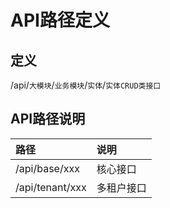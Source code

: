 # API路径定义

## 定义
/api/`大模块`/`业务模块`/`实体`/`实体CRUD类接口`

## API路径说明
| 路径 | 说明 |
| :--- | :--- |
| /api/base/xxx | 核心接口 |
| /api/tenant/xxx | 多租户接口 |
